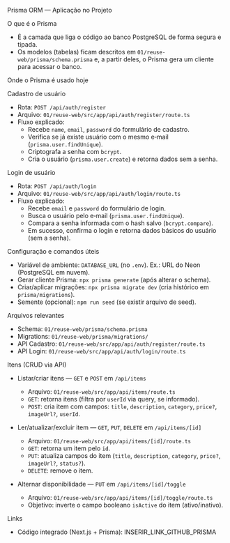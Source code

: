 Prisma ORM — Aplicação no Projeto

O que é o Prisma

- É a camada que liga o código ao banco PostgreSQL de forma segura e tipada.
- Os modelos (tabelas) ficam descritos em `01/reuse-web/prisma/schema.prisma` e, a partir deles, o Prisma gera um cliente para acessar o banco.

Onde o Prisma é usado hoje

Cadastro de usuário

- Rota: `POST /api/auth/register`
- Arquivo: `01/reuse-web/src/app/api/auth/register/route.ts`
- Fluxo explicado:
  - Recebe `name`, `email`, `password` do formulário de cadastro.
  - Verifica se já existe usuário com o mesmo e‑mail (`prisma.user.findUnique`).
  - Criptografa a senha com `bcrypt`.
  - Cria o usuário (`prisma.user.create`) e retorna dados sem a senha.

Login de usuário

- Rota: `POST /api/auth/login`
- Arquivo: `01/reuse-web/src/app/api/auth/login/route.ts`
- Fluxo explicado:
  - Recebe `email` e `password` do formulário de login.
  - Busca o usuário pelo e‑mail (`prisma.user.findUnique`).
  - Compara a senha informada com o hash salvo (`bcrypt.compare`).
  - Em sucesso, confirma o login e retorna dados básicos do usuário (sem a senha).

Configuração e comandos úteis

- Variável de ambiente: `DATABASE_URL` (no `.env`). Ex.: URL do Neon (PostgreSQL em nuvem).
- Gerar cliente Prisma: `npx prisma generate` (após alterar o schema).
- Criar/aplicar migrações: `npx prisma migrate dev` (cria histórico em `prisma/migrations`).
- Semente (opcional): `npm run seed` (se existir arquivo de seed).

Arquivos relevantes

- Schema: `01/reuse-web/prisma/schema.prisma`
- Migrations: `01/reuse-web/prisma/migrations/`
- API Cadastro: `01/reuse-web/src/app/api/auth/register/route.ts`
- API Login: `01/reuse-web/src/app/api/auth/login/route.ts`
 
Itens (CRUD via API)

- Listar/criar itens — `GET` e `POST` em `/api/items`
  - Arquivo: `01/reuse-web/src/app/api/items/route.ts`
  - `GET`: retorna itens (filtra por `userId` via query, se informado).
  - `POST`: cria item com campos: `title`, `description`, `category`, `price?`, `imageUrl?`, `userId`.

- Ler/atualizar/excluir item — `GET`, `PUT`, `DELETE` em `/api/items/[id]`
  - Arquivo: `01/reuse-web/src/app/api/items/[id]/route.ts`
  - `GET`: retorna um item pelo `id`.
  - `PUT`: atualiza campos do item (`title`, `description`, `category`, `price?`, `imageUrl?`, `status?`).
  - `DELETE`: remove o item.

- Alternar disponibilidade — `PUT` em `/api/items/[id]/toggle`
  - Arquivo: `01/reuse-web/src/app/api/items/[id]/toggle/route.ts`
  - Objetivo: inverte o campo booleano `isActive` do item (ativo/inativo).

Links

- Código integrado (Next.js + Prisma): INSERIR_LINK_GITHUB_PRISMA
